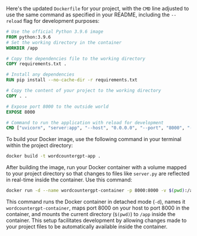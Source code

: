 Here's the updated `Dockerfile` for your project, with the `CMD` line adjusted to use the same command as specified in your README, including the `--reload` flag for development purposes:

```Dockerfile
# Use the official Python 3.9.6 image
FROM python:3.9.6
# Set the working directory in the container
WORKDIR /app

# Copy the dependencies file to the working directory
COPY requirements.txt .

# Install any dependencies
RUN pip install --no-cache-dir -r requirements.txt

# Copy the content of your project to the working directory
COPY . .

# Expose port 8000 to the outside world
EXPOSE 8000

# Command to run the application with reload for development
CMD ["uvicorn", "server:app", "--host", "0.0.0.0", "--port", "8000", "--reload"]
```

To build your Docker image, use the following command in your terminal within the project directory:

```bash
docker build -t wordcountergpt-app .
```

After building the image, run your Docker container with a volume mapped to your project directory so that changes to files like `server.py` are reflected in real-time inside the container. Use this command:

```bash
docker run -d --name wordcountergpt-container -p 8000:8000 -v $(pwd):/app wordcountergpt-app
```

This command runs the Docker container in detached mode (`-d`), names it `wordcountergpt-container`, maps port 8000 on your host to port 8000 in the container, and mounts the current directory (`$(pwd)`) to `/app` inside the container. This setup facilitates development by allowing changes made to your project files to be automatically available inside the container.